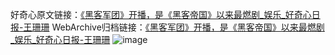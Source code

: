 好奇心原文链接：[《黑客军团》开播，是《黑客帝国》以来最燃剧_娱乐_好奇心日报-王珊珊](https://www.qdaily.com/articles/11314.html)
WebArchive归档链接：[《黑客军团》开播，是《黑客帝国》以来最燃剧_娱乐_好奇心日报-王珊珊](http://web.archive.org/web/20190623164243/https://www.qdaily.com/articles/11314.html)
![image](http://ww3.sinaimg.cn/large/007d5XDply1g3wffnm5enj30u02ho7s0)